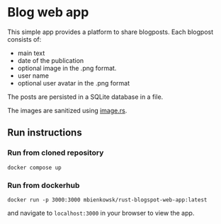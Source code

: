 
# Blog web app

This simple app provides a platform to share blogposts.
Each blogpost consists of:

* main text
* date of the publication
* optional image in the .png format.
* user name
* optional user avatar in the .png format

The posts are persisted in a SQLite database in a file.

The images are sanitized using [image.rs](https://docs.rs/image/latest/image/).

## Run instructions

### Run from cloned repository

```shell
docker compose up
```

### Run from dockerhub

```shell
docker run -p 3000:3000 mbienkowsk/rust-blogspot-web-app:latest
```

and navigate to `localhost:3000` in your browser to view the app.
